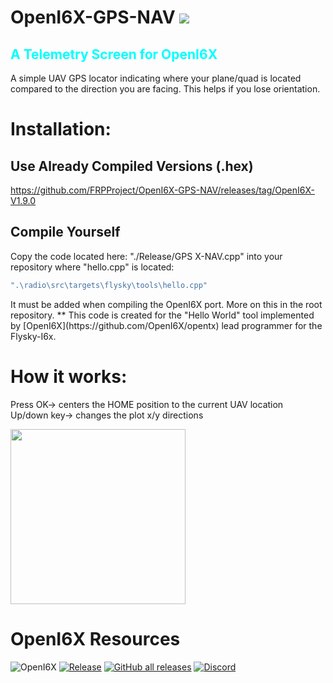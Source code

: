 # OpenI6X-GPS-NAV <image src='./image/passing.svg'>
## <font color=cyan> A Telemetry Screen for OpenI6X </font>

A simple UAV GPS locator indicating where your plane/quad is located compared to the direction you are facing. 
This helps if you lose orientation. 

# Installation: 
## Use Already Compiled Versions (.hex)
https://github.com/FRPProject/OpenI6X-GPS-NAV/releases/tag/OpenI6X-V1.9.0

## Compile Yourself
Copy the code located here: "./Release/GPS X-NAV.cpp" into your repository where "hello.cpp" is located:<br>
<font color=yellow> 
```sh 
".\radio\src\targets\flysky\tools\hello.cpp" 
```
</font>
<p>
It must be added when compiling the OpenI6X port. More on this in the root repository.
** This code is created for the "Hello World" tool implemented by [OpenI6X](https://github.com/OpenI6X/opentx) lead programmer for the Flysky-I6x.

# How it works:
Press OK-> centers the HOME position to the current UAV location 
<br>
Up/down key-> changes the plot x/y directions 
<p><image src='./image/image.png' width='280px'>

# OpenI6X Resources 
![OpenI6X](https://circleci.com/gh/OpenI6X/opentx.svg?style=shield)
[![Release](https://img.shields.io/github/v/release/OpenI6X/opentx?include_prereleases)](https://github.com/OpenI6X/opentx/releases/latest)
[![GitHub all releases](https://img.shields.io/github/downloads/OpenI6X/opentx/total)](https://github.com/OpenI6X/opentx/releases)
[![Discord](https://img.shields.io/discord/973289741862727741.svg?label=&logo=discord&logoColor=ffffff&color=7389D8&labelColor=6A7EC2)](https://discord.gg/3vKfYNTVa2)
